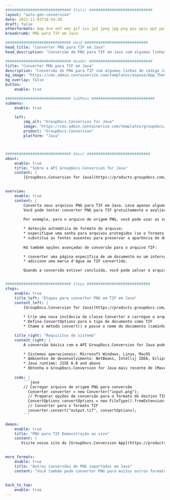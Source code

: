 ```yaml
---
############################# Static ############################
layout: "auto-gen-conversion"
date: 2022-11-03T18:54:30
draft: false
otherformats: bmp dcm emf emz gif ico jp2 jpeg jpg png pps ppsx ppt pptx psb psd svg svgz tga tif tiff webp wmf wmz
breadcrumb: PNG para TIF em Java

############################# Head ############################
head_title: "Converter PNG para TIF em Java"
head_description: "Conversão de PNG para TIF em Java com algumas linhas de código. Converta mais de 160 formatos de arquivo usando a API de conversão de documentos do GroupDocs para Java"

############################# Header ############################
title: "Converter PNG para TIF em Java"
description: "Conversão de PNG para TIF com algumas linhas de código Java"
bg_image: "https://cms.admin.containerize.com/templates/aspose/App_Themes/V3/images/bg/header1.png"
bg_overlay: false
button:
    enable: true

############################# SubMenu ############################
submenu:
    enable: true

    left:
        img_alt: "GroupDocs.Conversion for Java"
        image: "https://cms.admin.containerize.com/templates/groupdocs/images/product-logos/90x90-noborder/groupdocs-conversion-java.png"
        product: "GroupDocs.Conversion"
        platform: "Java"



############################# About ############################
about:
    enable: true
    title: "Sobre a API GroupDocs.Conversion for Java"
    content: |
        [GroupDocs.Conversion for Java](https://products.groupdocs.com/conversion/java/) é uma API avançada de conversão de formato de arquivo para conversão entre formatos populares de imagem e documento, como Microsoft Office, OpenDocument, PDF, HTML, e-mail, CAD. e muito mais com apenas algumas linhas de código. A API nativa detecta automaticamente os formatos dos documentos originais e oferece muitas opções para personalizar os documentos convertidos. Juntamente com a função de extrair informações de um documento, ele também suporta o armazenamento em cache dos resultados da conversão para o disco local por padrão. No entanto, qualquer tipo de armazenamento em cache pode ser suportado pela implementação das interfaces apropriadas - Amazon S3, Dropbox, Google Drive, Windows Azure, Reddis ou quaisquer outras.
    

overview:
    enable: true
    content: |
        Converta seus arquivos PNG para TIF em Java. Leva apenas algumas linhas de código Java em qualquer plataforma de sua escolha, como Windows, Linux, macOS.
        Você pode tentar converter PNG para TIF gratuitamente e avaliar a qualidade dos resultados da conversão. Junto com scripts de conversão de arquivo simples, você pode tentar opções mais sofisticadas para carregar o arquivo de origem PNG e armazenar a saída TIF. 
        
        Por exemplo, para o arquivo de origem PNG, você pode usar as seguintes opções de carregamento:

        * detecção automática do formato do arquivo;
        * especifique uma senha para arquivos protegidos (se o formato de arquivo for compatível);
        * substitua as fontes ausentes para preservar a aparência do documento.
        
        Há também opções avançadas de conversão para o arquivo TIF:

        * converter uma página específica de um documento ou um intervalo de páginas;
        * adicione uma marca d'água ao TIF convertido.

        Quando a conversão estiver concluída, você pode salvar o arquivo TIF no caminho do arquivo local ou em qualquer armazenamento de terceiros, como FTP, Amazon S3, Google Drive, Dropbox etc. Observe - para converter PNG para TIF, você não precisa instalar nenhum software adicional, como MS Office, Open Office, Adobe Acrobat Reader etc.


############################# Steps ############################
steps:
    enable: true
    title_left: "Etapas para converter PNG em TIF em Java"
    content_left: |
        [GroupDocs.Conversion for Java](https://products.groupdocs.com/conversion/java/) permite que os desenvolvedores convertam facilmente o arquivo PNG para TIF com algumas linhas de código.
        
        * Crie uma nova instância da classe Converter e carregue o arquivo PNG com o caminho completo
        * Defina ConvertOptions para o tipo de documento como TIF
        * Chame o método convert() e passe o nome do documento (caminho completo) e formato (TIF) como parâmetro

    title_right: "Requisitos de sistema"
    content_right: |
        A conversão básica com a API GroupDocs.Conversion for Java pode ser feita com apenas algumas linhas de código. Nossas APIs são suportadas em todas as principais plataformas e sistemas operacionais. Antes de executar o código abaixo, certifique-se de ter os seguintes pré-requisitos instalados em seu sistema.

        * Sistemas operacionais: Microsoft Windows, Linux, MacOS
        * Ambientes de desenvolvimento: NetBeans, Intellij IDEA, Eclipse, etc.
        * Java runtime: J2SE 6.0 and above
        * Obtenha o GroupDocs.Conversion for Java mais recente de [Maven](https://repository.groupdocs.com/webapp/#/artifacts/browse/tree/General/repo/com/groupdocs/groupdocs-conversion)
         
    code: |
        ```java    
        // Carregar arquivo de origem PNG para conversão
          Converter converter = new Converter("input.png");
          // Preparar opções de conversão para o formato de destino TIF
          ConvertOptions convertOptions = new FileType().fromExtension("tif").getConvertOptions();
          // Converter para o formato TIF
          converter.convert("output.tif", convertOptions);
        ```

demos:
    enable: true
    title: "PNG para TIF Demonstração ao vivo"
    content: |
       Visite nosso site do [GroupDocs.Conversion App](https://products.groupdocs.app/conversion/family) e experimente a conversão de PNG para TIF agora. A demonstração gratuita tem os seguintes benefícios
          

more_formats:
    enable: true
    title: "Outras conversões de PNG suportadas em Java"
    content: "Você também pode converter PNG para muitos outros formatos de arquivo. Por favor, veja a lista abaixo."
       
       
back_to_top:
    enable: true
---
```

